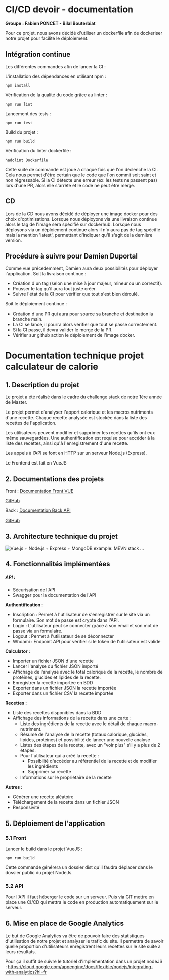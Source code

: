 
# CI/CD devoir - documentation
**Groupe : Fabien PONCET - Bilal Bouterbiat**

Pour ce projet, nous avons décidé d'utiliser un dockerfile afin de dockeriser notre projet pour facilité le déploiement.

## Intégration continue

Les différentes commandes afin de lancer la CI : 

L'installation des dépendances en utilisant npm : 

```
npm install
```

Vérification de la qualité du code grâce au linter : 

```
npm run lint
```

Lancement des tests : 

```
npm run test
```

Build du projet : 

```
npm run build
```

Vérification du linter dockerfile : 

```
hadolint Dockerfile
```

Cette suite de commande est joué à chaque fois que l'on déclenche la CI. Cela nous permet d'être certain que le code que l'on commit soit saint et non régressable.
Si la CI détecte une erreur (ex: les tests ne passent pas) lors d'une PR, alors elle s'arrête et le code ne peut être merge.


## CD

Lors de la CD nous avons décidé de déployer une image docker pour des choix d'optimisations.
Lorsque nous déployons via une livraison continue alors le tag de l'image sera spécifié sur dockerhub.
Lorsque nous déployons via un déploiement continue alors il n'y aura pas de tag spécifié mais la mention 'latest', permettant d'indiquer qu'il s'agit de la dernière version.


## Procédure à suivre pour Damien Duportal

Comme vue précedemment, Damien aura deux possibilités pour déployer l'application.
Soit la livraison continue : 

- Création d'un tag (selon une mise à jour majeur, mineur ou un correctif).
- Pousser le tag qu'il aura tout juste créer.
- Suivre l'état de la CI pour vérifier que tout s'est bien déroulé.

 Soit le déploiement continue : 

- Création d'une PR qui aura pour source sa branche et destination la branche main.
- La CI se lance, il pourra alors vérifier que tout se passe correctement.
- Si la CI passe, il devra valider le merge de la PR.
- Vérifier sur github action le déploiement de l'image docker.





# Documentation technique projet calculateur de calorie

## 1. Description du projet 

Le projet a été réalisé dans le cadre du challenge stack de notre 1ère année de Master. 

Le projet permet d'analyser l'apport calorique et les macros nutriments d'une recette. Chaque recette analysée est stockée dans la liste des recettes de l'application. 

Les utilisateurs peuvent modifier et supprimer les recettes qu'ils ont eux même sauvegardées. Une authentification est requise pour accéder à la liste des recettes, ainsi qu'à l'enregistrement d'une recette.

Les appels à l’API se font en HTTP sur un serveur Node.js (Express).

Le Frontend est fait en VueJS

## 2. Documentations des projets

Front : [Documentation Front VUE](https://github.com/basile2121/challenge-stack-vue-front/blob/documentation/Documentation/README.md)

[GitHub](https://github.com/basile2121/challenge-stack-vue-front)

Back : [Documentation Back API](https://github.com/Yaamto/challenge-stack-node-back/blob/documentation/Documentation/README.md)

[GitHub](https://github.com/Yaamto/challenge-stack-node-back)

## 3. Architecture technique du projet 

![Vue.js + Node.js + Express + MongoDB example: MEVN stack ...](https://bezkoder.com/wp-content/uploads/2020/02/vue-node-express-mongodb-crud-mean-stack-architecture.png)

## 4. Fonctionnalités implémentées 

##### API : 

- Sécurisation de l'API
- Swagger pour la documentation de l'API

**Authentification :**

- Inscription : Permet à l'utilisateur de s'enregistrer sur le site via un formulaire. Son mot de passe est crypté dans l'API.
- Login : L'utilisateur peut se connecter grâce à son email et son mot de passe via un formulaire.
- Logout : Permet à l'utilisateur de se déconnecter
- Whoami : Endpoint API pour vérifier si le token de l'utilisateur est valide

**Calculator :** 

- Importer un fichier JSON d'une recette
- Lancer l'analyse du fichier JSON importé
- Affichage de l'analyse avec le total calorique de la recette, le nombre de protéines, glucides et lipides de la recette.
- Enregistrer la recette importée en BDD
- Exporter dans un fichier JSON la recette importée  
- Exporter dans un fichier CSV la recette importée

**Recettes :** 

- Liste des recettes disponibles dans la BDD
- Affichage des informations de la recette dans une carte : 
  - Liste des ingrédients de la recette avec le détail de chaque macro-nutriment.
  - Résumé de l'analyse de la recette (totaux calorique, glucides, lipides, protéines) et possibilité de lancer une nouvelle analyse
  - Listes des étapes de la recette, avec un "voir plus" s'il y a plus de 2 étapes.
  - Pour l'utilisateur qui a créé la recette : 
    - Possibilité d'accéder au référentiel de la recette et de modifier les ingrédients
    - Supprimer sa recette
  - Informations sur le propriétaire de la recette

**Autres :** 

- Générer une recette aléatoire
- Téléchargement de la recette dans un fichier JSON
- Responsivité

## 5. Déploiement de l'application

### 5.1 Front

Lancer le build dans le projet VueJS : 

```
npm run build
```

Cette commande générera un dossier dist qu'il faudra déplacer dans le dossier public du projet NodeJs.

### 5.2 API

Pour l'API il faut héberger le code sur un serveur. Puis via GIT mettre en place une CI/CD qui mettra le code en production automatiquement sur le serveur.

## 6. Mise en place de Google Analytics

Le but de Google Analytics va être de pouvoir faire des statistiques d'utilisation de notre projet et analyser le trafic du site. Il permettra de savoir quelle proportion d'utilisateurs enregistrent leurs recettes sur le site suite à leurs résultats.

Pour ça il suffit de suivre le tutoriel d'implémentation dans un projet nodeJS : https://cloud.google.com/appengine/docs/flexible/nodejs/integrating-with-analytics?hl=fr

